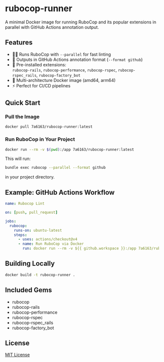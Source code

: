 # rubocop-runner

A minimal Docker image for running RuboCop and its popular extensions in parallel with GitHub Actions annotation output.

## Features

- 🏃‍♂️ Runs RuboCop with `--parallel` for fast linting
- 📝 Outputs in GitHub Actions annotation format (`--format github`)
- 🧩 Pre-installed extensions:  
  `rubocop-rails`, `rubocop-performance`, `rubocop-rspec`, `rubocop-rspec_rails`, `rubocop-factory_bot`
- 🐳 Multi-architecture Docker image (amd64, arm64)
- ⚡ Perfect for CI/CD pipelines

## Quick Start

### Pull the Image

```bash
docker pull 7a6163/rubocop-runner:latest
```

### Run RuboCop in Your Project

```bash
docker run --rm -v $(pwd):/app 7a6163/rubocop-runner:latest
```

This will run:

```sh
bundle exec rubocop --parallel --format github
```

in your project directory.

## Example: GitHub Actions Workflow

```yaml
name: Rubocop Lint

on: [push, pull_request]

jobs:
  rubocop:
    runs-on: ubuntu-latest
    steps:
      - uses: actions/checkout@v4
      - name: Run RuboCop via Docker
        run: docker run --rm -v ${{ github.workspace }}:/app 7a6163/rubocop-runner:latest
```

## Building Locally

```bash
docker build -t rubocop-runner .
```

## Included Gems

- rubocop
- rubocop-rails
- rubocop-performance
- rubocop-rspec
- rubocop-rspec_rails
- rubocop-factory_bot

## License

[MIT License](LICENSE)
